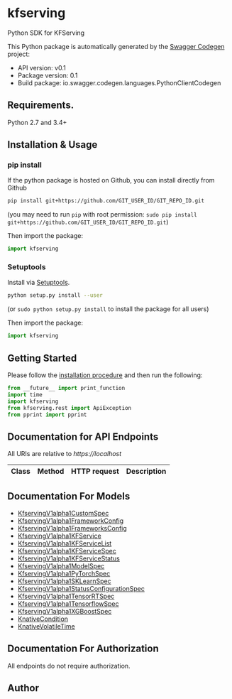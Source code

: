 # kfserving
Python SDK for KFServing

This Python package is automatically generated by the [Swagger Codegen](https://github.com/swagger-api/swagger-codegen) project:

- API version: v0.1
- Package version: 0.1
- Build package: io.swagger.codegen.languages.PythonClientCodegen

## Requirements.

Python 2.7 and 3.4+

## Installation & Usage
### pip install

If the python package is hosted on Github, you can install directly from Github

```sh
pip install git+https://github.com/GIT_USER_ID/GIT_REPO_ID.git
```
(you may need to run `pip` with root permission: `sudo pip install git+https://github.com/GIT_USER_ID/GIT_REPO_ID.git`)

Then import the package:
```python
import kfserving 
```

### Setuptools

Install via [Setuptools](http://pypi.python.org/pypi/setuptools).

```sh
python setup.py install --user
```
(or `sudo python setup.py install` to install the package for all users)

Then import the package:
```python
import kfserving
```

## Getting Started

Please follow the [installation procedure](#installation--usage) and then run the following:

```python
from __future__ import print_function
import time
import kfserving
from kfserving.rest import ApiException
from pprint import pprint

```

## Documentation for API Endpoints

All URIs are relative to *https://localhost*

Class | Method | HTTP request | Description
------------ | ------------- | ------------- | -------------


## Documentation For Models

 - [KfservingV1alpha1CustomSpec](docs/KfservingV1alpha1CustomSpec.md)
 - [KfservingV1alpha1FrameworkConfig](docs/KfservingV1alpha1FrameworkConfig.md)
 - [KfservingV1alpha1FrameworksConfig](docs/KfservingV1alpha1FrameworksConfig.md)
 - [KfservingV1alpha1KFService](docs/KfservingV1alpha1KFService.md)
 - [KfservingV1alpha1KFServiceList](docs/KfservingV1alpha1KFServiceList.md)
 - [KfservingV1alpha1KFServiceSpec](docs/KfservingV1alpha1KFServiceSpec.md)
 - [KfservingV1alpha1KFServiceStatus](docs/KfservingV1alpha1KFServiceStatus.md)
 - [KfservingV1alpha1ModelSpec](docs/KfservingV1alpha1ModelSpec.md)
 - [KfservingV1alpha1PyTorchSpec](docs/KfservingV1alpha1PyTorchSpec.md)
 - [KfservingV1alpha1SKLearnSpec](docs/KfservingV1alpha1SKLearnSpec.md)
 - [KfservingV1alpha1StatusConfigurationSpec](docs/KfservingV1alpha1StatusConfigurationSpec.md)
 - [KfservingV1alpha1TensorRTSpec](docs/KfservingV1alpha1TensorRTSpec.md)
 - [KfservingV1alpha1TensorflowSpec](docs/KfservingV1alpha1TensorflowSpec.md)
 - [KfservingV1alpha1XGBoostSpec](docs/KfservingV1alpha1XGBoostSpec.md)
 - [KnativeCondition](docs/KnativeCondition.md)
 - [KnativeVolatileTime](docs/KnativeVolatileTime.md)


## Documentation For Authorization

 All endpoints do not require authorization.


## Author


